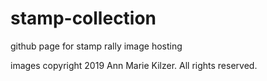 # stamp-collection
github page for stamp rally image hosting


images copyright 2019 Ann Marie Kilzer. All rights reserved.